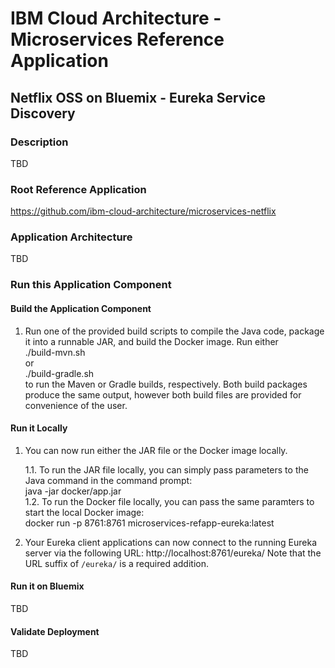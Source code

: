 # IBM Cloud Architecture - Microservices Reference Application

## Netflix OSS on Bluemix - Eureka Service Discovery

### Description
TBD

### Root Reference Application
https://github.com/ibm-cloud-architecture/microservices-netflix

### Application Architecture
TBD

### Run this Application Component

#### Build the Application Component
1.  Run one of the provided build scripts to compile the Java code, package it into a runnable JAR, and build the Docker image.  Run either  
        ./build-mvn.sh  
  or  
        ./build-gradle.sh  
  to run the Maven or Gradle builds, respectively.  Both build packages produce the same output, however both build files are provided for convenience of the user.

#### Run it Locally
1.  You can now run either the JAR file or the Docker image locally.  

    1.1.  To run the JAR file locally, you can simply pass parameters to the Java command in the command prompt:  
        java -jar docker/app.jar  
    1.2.  To run the Docker file locally, you can pass the same paramters to start the local Docker image:  
        docker run -p 8761:8761 microservices-refapp-eureka:latest  

2.  Your Eureka client applications can now connect to the running Eureka server via the following URL:
        http://localhost:8761/eureka/
    Note that the URL suffix of `/eureka/` is a required addition.

#### Run it on Bluemix
TBD

#### Validate Deployment
TBD
